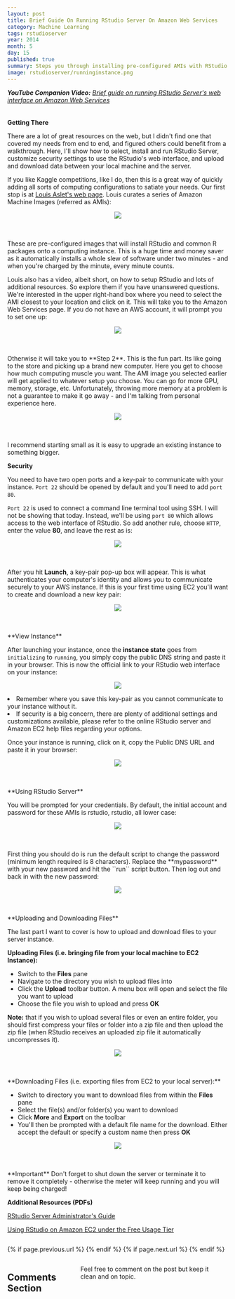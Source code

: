 ```yaml
---
layout: post
title: Brief Guide On Running RStudio Server On Amazon Web Services
category: Machine Learning
tags: rstudioserver
year: 2014
month: 5
day: 15
published: true
summary: Steps you through installing pre-configured AMIs with RStudio Server on AWS EC2, interacting with the web interface, and uploading and downloading files to/from the instance.
image: rstudioserver/runninginstance.png
---
```


<i><B>YouTube Companion Video:</B> <a href="https://www.youtube.com/watch?v=NQu3ugUkYTk&list=UUq4pm1i_VZqxKVVOz5qRBIA" target="_blank">Brief guide on running RStudio Server's web interface on Amazon Web Services</a></i>
<BR><BR><BR>
**Getting There**

There are a lot of great resources on the web, but I didn't find one that covered my needs from end to end, and figured others could benefit from a walkthrough.  Here, I'll show how to select, install and run RStudio Server, customize security settings to use the RStudio's web interface, and upload and download data between your local machine and the server.

If you like Kaggle competitions, like I do, then this is a great way of quickly adding all sorts of computing configurations to satiate your needs. Our first stop is at <a href="http://www.louisaslett.com/RStudio_AMI/" target="_blank">Louis Aslet's web page</a>. Louis curates a series of Amazon Machine Images (referred as AMIs):

<p align="center"><img src='../img/posts/rstudioserver/amilist.png'></p>
<BR><BR>
These are pre-configured images that will install RStudio and common R packages onto a computing instance. This is a huge time and money saver as it automatically installs a whole slew of software under two minutes - and when you're charged by the minute, every minute counts.    

Louis also has a video, albeit short, on how to setup RStudio and lots of additional resources. So explore them if you have unanswered questions. 
We're interested in the upper right-hand box where you need to select the AMI closest to your location and click on it. This will take you to the Amazon Web Services page. If you do not have an AWS account, it will prompt you to set one up:

<p align="center"><img src='../img/posts/rstudioserver/amzlogin.png'></p> 
<BR><BR>
Otherwise it will take you to **Step 2**. This is the fun part. Its like going to the store and picking up a brand new computer. Here you get to choose how much computing muscle you want. The AMI image you selected earlier will get applied to whatever setup you choose. You can go for more GPU, memory, storage, etc. Unfortunately, throwing more memory at a problem is not a guarantee to make it go away - and I'm talking from personal experience here.

<p align="center"><img src='../img/posts/rstudioserver/instance.png'></p> 
<BR><BR>
I recommend starting small as it is easy to upgrade an existing instance to something bigger.

**Security**

You need to have two open ports and a key-pair to communicate with your instance. 
``Port 22`` should be opened by default and you'll need to add ``port 80``.

``Port 22`` is used to connect a command line terminal tool using SSH. I will not be showing that today. Instead, we'll be using ``port 80`` which allows access to the web interface of RStudio. So add another rule, choose ``HTTP``, enter the value **80**, and leave the rest as is:

<p align="center"><img src='../img/posts/rstudioserver/security.png'/></p> 
<BR><BR>
After you hit <B>Launch</B>, a key-pair pop-up box will appear. This is what authenticates your computer's identity and allows you to communicate securely to your AWS instance. If this is your first time using EC2 you'll want to create and download a new key pair:

<p align="center"><img src='../img/posts/rstudioserver/key.png'/></p> 
<BR><BR>
**View Instance**

After launching your instance, once the <B>instance state</B> goes from ``initializing`` to ``running``, you simply copy the public DNS string and paste it in your browser. This is now the official link to your RStudio web interface on your instance:

<p align="center"><img src='../img/posts/rstudioserver/runninginstance.png'/></p>

<li>Remember where you save this key-pair as you cannot communicate to your instance without it.</li>
<li>If security is a big concern, there are plenty of additional settings and customizations available, please refer to the online RStudio server and Amazon EC2 help files regarding your options.</li>

Once your instance is running, click on it, copy the Public DNS URL and paste it in your browser:

<p align="center"><img src='../img/posts/rstudioserver/url.png'/></p>
<BR><BR>
**Using RStudio Server**

You will be prompted for your credentials. By default, the initial account and password for these AMIs is rstudio, rstudio, all lower case:

<p align="center"><img src='../img/posts/rstudioserver/rstudiologin.png'/></p>
<BR><BR>
First thing you should do is run the default script to change the password (minimum length required is 8 characters).  Replace the **mypassword** with your new password and hit the ``run`` script button. Then log out and back in with the new password:

<p align="center"><img src='../img/posts/rstudioserver/changepassword.png'/></p>
<BR><BR>
**Uploading and Downloading Files**

The last part I want to cover is how to upload and download files to your server instance.

**Uploading Files (i.e. bringing file from your local machine to EC2 Instance):**

<ul><li>Switch to the <B>Files</B> pane</li>
<li>Navigate to the directory you wish to upload files into</li>
<li>Click the <B>Upload</B> toolbar button. A menu box will open and select the file you want to upload</li>
<li>Choose the file you wish to upload and press <B>OK</B></li></ul>
<B>Note:</B> that if you wish to upload several files or even an entire folder, you should first compress your files or folder into a zip file and then upload the zip file (when RStudio receives an uploaded zip file it automatically uncompresses it).

<p align="center"><img src='../img/posts/rstudioserver/upload.png'/></p>
<BR><BR>
**Downloading Files (i.e. exporting files from EC2 to your local server):**

<ul><li>Switch to directory you want to download files from within the <B>Files</B> pane</li>
<li>Select the file(s) and/or folder(s) you want to download</li>
<li>Click <B>More</B> and <B>Export</B> on the toolbar</li>
<li>You'll then be prompted with a default file name for the download. Either accept the default or specify a custom name then press <B>OK</B></li></ul>

<p align="center"><img src='../img/posts/rstudioserver/download.png'/></p>
<BR><BR>
**Important**
Don't forget to shut down the server or terminate it to remove it completely - otherwise the meter will keep running and you will keep being charged!

**Additional Resources (PDFs)**

<a href="https://s3.amazonaws.com/rstudio-server/rstudio-server-pro-0.98.501-admin-guide.pdf" target="_blank">RStudio Server Administrator's Guide</a>

<a href="http://www-personal.umich.edu/~agong/docs/Using%20RStudio%20on%20Amazon%20EC2%20under%20the%20Free%20Usage%20Tier.pdf" target="_blank">Using RStudio on Amazon EC2 under the Free Usage Tier</a>


<div class="row">   
    <div class="span9 column">
            <p class="pull-right">{% if page.previous.url %} <a href="{{page.previous.url}}" title="Previous Post: {{page.previous.title}}"><i class="icon-chevron-left"></i></a>   {% endif %}   {% if page.next.url %}    <a href="{{page.next.url}}" title="Next Post: {{page.next.title}}"><i class="icon-chevron-right"></i></a>   {% endif %} </p>  
    </div>
</div>

<div class="row">   
    <div class="span9 columns">    
        <h2>Comments Section</h2>
        <p>Feel free to comment on the post but keep it clean and on topic.</p> 
        <div id="disqus_thread"></div>
        <script type="text/javascript">
            /* * * CONFIGURATION VARIABLES: EDIT BEFORE PASTING INTO YOUR WEBPAGE * * */
            var disqus_shortname = 'amunategui'; // required: replace example with your forum shortname
            var disqus_identifier = '{{ page.url }}';
            var disqus_url = 'http://amunategui.github.com{{ page.url }}';
            
            /* * * DON'T EDIT BELOW THIS LINE * * */
            (function() {
                var dsq = document.createElement('script'); dsq.type = 'text/javascript'; dsq.async = true;
                dsq.src = 'http://' + disqus_shortname + '.disqus.com/embed.js';
                (document.getElementsByTagName('head')[0] || document.getElementsByTagName('body')[0]).appendChild(dsq);
            })();
        </script>
        <noscript>Please enable JavaScript to view the <a href="http://disqus.com/?ref_noscript">comments powered by Disqus.</a></noscript>
        <a href="http://disqus.com" class="dsq-brlink">blog comments powered by <span class="logo-disqus">Disqus</span></a>
    </div>
</div>

